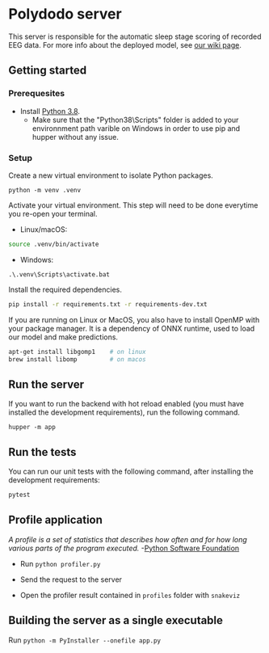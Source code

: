 # Polydodo server

This server is responsible for the automatic sleep stage scoring of recorded EEG data. For more info about the deployed model, see [our wiki page](https://github.com/PolyCortex/polydodo/wiki/model).

## Getting started
### Prerequesites
- Install [Python 3.8](https://www.python.org/downloads/).
  - Make sure that the "Python38\Scripts" folder is added to your environnment path varible on Windows in order to use pip and hupper without any issue.

### Setup

Create a new virtual environment to isolate Python packages.
```
python -m venv .venv
```

Activate your virtual environment. This step will need to be done everytime you re-open your terminal.
- Linux/macOS:
```bash
source .venv/bin/activate
```
- Windows:
```
.\.venv\Scripts\activate.bat
```

Install the required dependencies.
```bash
pip install -r requirements.txt -r requirements-dev.txt
```

If you are running on Linux or MacOS, you also have to install OpenMP with your package manager. It is a dependency of ONNX runtime, used to load our model and make predictions.

```bash
apt-get install libgomp1    # on linux
brew install libomp         # on macos
```

## Run the server

If you want to run the backend with hot reload enabled (you must have installed the development requirements), run the following command.

```
hupper -m app
```

## Run the tests

You can run our unit tests with the following command, after installing the development requirements:

```bash
pytest
```

## Profile application
*A profile is a set of statistics that describes how often and for how long various parts of the program executed.* -[Python Software Foundation](https://docs.python.org/3/library/profile.html)

- Run `python profiler.py`

- Send the request to the server

- Open the profiler result contained in `profiles` folder with `snakeviz`

## Building the server as a single executable

Run `python -m PyInstaller --onefile app.py`
